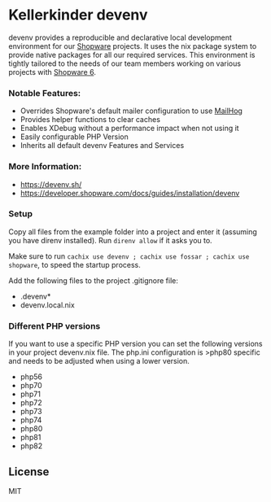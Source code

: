 # Kellerkinder devenv

devenv provides a reproducible and declarative local development environment for our [Shopware](https://www.shopware.com) projects.
It uses the nix package system to provide native packages for all our required services. This environment is
tightly tailored to the needs of our team members working on various projects with [Shopware 6](https://www.shopware.com).

### Notable Features:
- Overrides Shopware's default mailer configuration to use [MailHog](https://github.com/mailhog/MailHog)
- Provides helper functions to clear caches
- Enables XDebug without a performance impact when not using it
- Easily configurable PHP Version
- Inherits all default devenv Features and Services

### More Information:
- https://devenv.sh/
- https://developer.shopware.com/docs/guides/installation/devenv

### Setup
Copy all files from the example folder into a project and enter it (assuming you have direnv installed). Run `direnv allow` if it asks you to.

Make sure to run `cachix use devenv ; cachix use fossar ; cachix use shopware`, to speed the startup process.

Add the following files to the project .gitignore file:
- .devenv*
- devenv.local.nix

### Different PHP versions

If you want to use a specific PHP version you can set the following versions 
in your project devenv.nix file. The php.ini configuration is >php80 specific
and needs to be adjusted when using a lower version. 

- php56
- php70
- php71
- php72
- php73
- php74
- php80
- php81
- php82

## License
MIT
